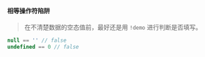 #### 相等操作符陷阱

> 在不清楚数据的空态值前，最好还是用 `!demo` 进行判断是否填写。

```javascript
null == '' // false
undefined == 0 // false
```


